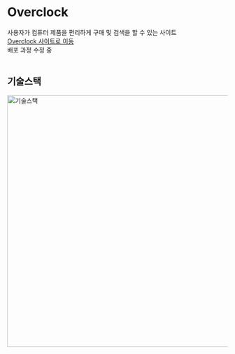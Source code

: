 # Overclock
사용자가 컴퓨터 제품을 편리하게 구매 및 검색을 할 수 있는 사이트
<br>
[Overclock 사이트로 이동](http://overclock.or.kr/overclock)<br>
배포 과정 수정 중
<br><br>

## 기술스택 
<img width="576" alt="기술스택" src="https://user-images.githubusercontent.com/82433524/197136584-a742d17e-c8ad-4cf1-a208-517a0d287037.png">
<br><br>


